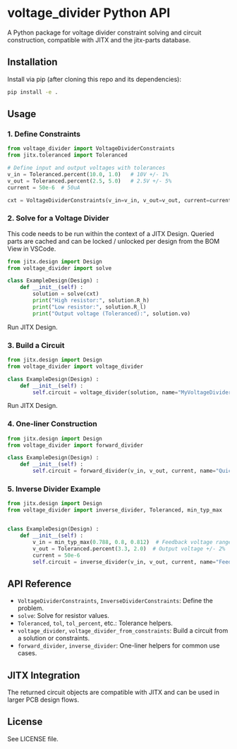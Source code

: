 # voltage_divider Python API

A Python package for voltage divider constraint solving and circuit construction, compatible with JITX and the jitx-parts database.

## Installation

Install via pip (after cloning this repo and its dependencies):

```bash
pip install -e .
```

## Usage

### 1. Define Constraints

```python
from voltage_divider import VoltageDividerConstraints
from jitx.toleranced import Toleranced

# Define input and output voltages with tolerances
v_in = Toleranced.percent(10.0, 1.0)   # 10V +/- 1%
v_out = Toleranced.percent(2.5, 5.0)   # 2.5V +/- 5%
current = 50e-6  # 50uA

cxt = VoltageDividerConstraints(v_in=v_in, v_out=v_out, current=current)
```

### 2. Solve for a Voltage Divider

This code needs to be run within the context of a JITX Design.
Queried parts are cached and can be locked / unlocked per design from the BOM View in VSCode.

```python
from jitx.design import Design
from voltage_divider import solve

class ExampleDesign(Design) :
    def __init__(self) :
        solution = solve(cxt)
        print("High resistor:", solution.R_h)
        print("Low resistor:", solution.R_l)
        print("Output voltage (Toleranced):", solution.vo)
```

Run JITX Design.

### 3. Build a Circuit

```python
from jitx.design import Design
from voltage_divider import voltage_divider

class ExampleDesign(Design) :
    def __init__(self) :
        self.circuit = voltage_divider(solution, name="MyVoltageDivider")
```

Run JITX Design.


### 4. One-liner Construction

```python
from jitx.design import Design
from voltage_divider import forward_divider

class ExampleDesign(Design) :
    def __init__(self) :
        self.circuit = forward_divider(v_in, v_out, current, name="QuickDivider")
```

### 5. Inverse Divider Example

```python
from jitx.design import Design
from voltage_divider import inverse_divider, Toleranced, min_typ_max


class ExampleDesign(Design) :
    def __init__(self) :
        v_in = min_typ_max(0.788, 0.8, 0.812)  # Feedback voltage range
        v_out = Toleranced.percent(3.3, 2.0)  # Output voltage +/- 2%
        current = 50e-6
        self.circuit = inverse_divider(v_in, v_out, current, name="FeedbackDivider")
```

## API Reference

- `VoltageDividerConstraints`, `InverseDividerConstraints`: Define the problem.
- `solve`: Solve for resistor values.
- `Toleranced`, `tol`, `tol_percent`, etc.: Tolerance helpers.
- `voltage_divider`, `voltage_divider_from_constraints`: Build a circuit from a solution or constraints.
- `forward_divider`, `inverse_divider`: One-liner helpers for common use cases.

## JITX Integration

The returned circuit objects are compatible with JITX and can be used in larger PCB design flows.

## License

See LICENSE file.
